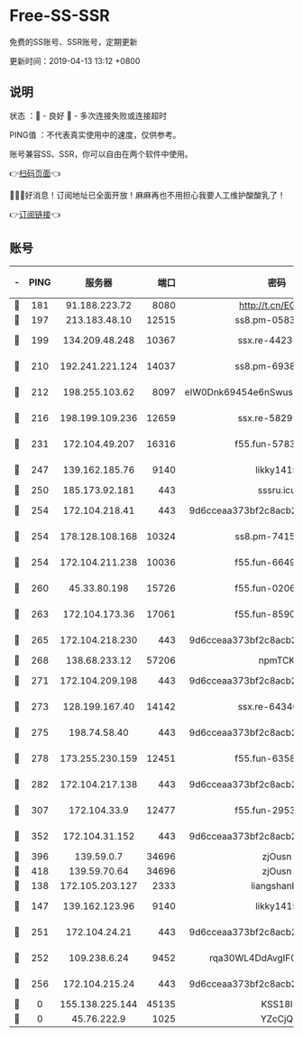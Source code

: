 # Free-SS-SSR

免费的SS账号、SSR账号，定期更新

更新时间：2019-04-13 13:12 +0800

## 说明

状态     ：🙂 - 良好 🙁 - 多次连接失败或连接超时

PING值   ：不代表真实使用中的速度，仅供参考。

账号兼容SS、SSR，你可以自由在两个软件中使用。

👉[扫码页面](https://liesauer.github.io/Free-SS-SSR/)👈

🎉🎉🎉好消息！订阅地址已全面开放！麻麻再也不用担心我要人工维护酸酸乳了！

👉[订阅链接](https://www.liesauer.net/yogurt/subscribe?ACCESS_TOKEN=DAYxR3mMaZAsaqUb)👈

## 账号

|-|PING|服务器|端口|密码|加密方式|区域|
|:----:|:----:|:-----:|-----:|:----:|:----:|:----:|
|🙂|181|91.188.223.72|8080|http://t.cn/EGJIyrl|rc4-md5|RU|
|🙂|197|213.183.48.10|12515|ss8.pm-05839266|rc4-md5|RU|
|🙂|199|134.209.48.248|10367|ssx.re-44235297|aes-256-cfb|US|
|🙂|210|192.241.221.124|14037|ss8.pm-69381959|aes-256-cfb|US|
|🙂|212|198.255.103.62|8097|eIW0Dnk69454e6nSwuspv9DmS201tQ0D|aes-256-cfb|US|
|🙂|216|198.199.109.236|12659|ssx.re-58295058|aes-256-cfb|US|
|🙂|231|172.104.49.207|16316|f55.fun-57839561|aes-256-cfb|SG|
|🙂|247|139.162.185.76|9140|likky1415|aes-256-cfb|DE|
|🙂|250|185.173.92.181|443|sssru.icu|rc4-md5|RU|
|🙂|254|172.104.218.41|443|9d6cceaa373bf2c8acb22e60b6a58be6|aes-256-cfb|US|
|🙂|254|178.128.108.168|10324|ss8.pm-74157467|aes-256-cfb|SG|
|🙂|254|172.104.211.238|10036|f55.fun-66495968|aes-256-cfb|US|
|🙂|260|45.33.80.198|15726|f55.fun-02063639|aes-256-cfb|US|
|🙂|263|172.104.173.36|17061|f55.fun-85909162|aes-256-cfb|SG|
|🙂|265|172.104.218.230|443|9d6cceaa373bf2c8acb22e60b6a58be6|aes-256-cfb|US|
|🙂|268|138.68.233.12|57206|npmTCK|rc4-md5|US|
|🙂|271|172.104.209.198|443|9d6cceaa373bf2c8acb22e60b6a58be6|aes-256-cfb|US|
|🙂|273|128.199.167.40|14142|ssx.re-64340136|aes-256-cfb|SG|
|🙂|275|198.74.58.40|443|9d6cceaa373bf2c8acb22e60b6a58be6|aes-256-cfb|US|
|🙂|278|173.255.230.159|12451|f55.fun-63588233|aes-256-cfb|US|
|🙂|282|172.104.217.138|443|9d6cceaa373bf2c8acb22e60b6a58be6|aes-256-cfb|US|
|🙂|307|172.104.33.9|12477|f55.fun-29530390|aes-256-cfb|SG|
|🙂|352|172.104.31.152|443|9d6cceaa373bf2c8acb22e60b6a58be6|aes-256-cfb|US|
|🙂|396|139.59.0.7|34696|zjOusn|chacha20|IN|
|🙂|418|139.59.70.64|34696|zjOusn|chacha20|IN|
|🙂|138|172.105.203.127|2333|liangshanbo|chacha20|JP|
|🙂|147|139.162.123.96|9140|likky1415|aes-256-cfb|JP|
|🙂|251|172.104.24.21|443|9d6cceaa373bf2c8acb22e60b6a58be6|aes-256-cfb|US|
|🙂|252|109.238.6.24|9452|rqa30WL4DdAvgIFG6Fs3znzTa|aes-256-cfb|FR|
|🙂|256|172.104.215.24|443|9d6cceaa373bf2c8acb22e60b6a58be6|aes-256-cfb|US|
|🙁|0|155.138.225.144|45135|KSS18l|rc4-md5|US|
|🙁|0|45.76.222.9|1025|YZcCjQ|rc4-md5|JP|
